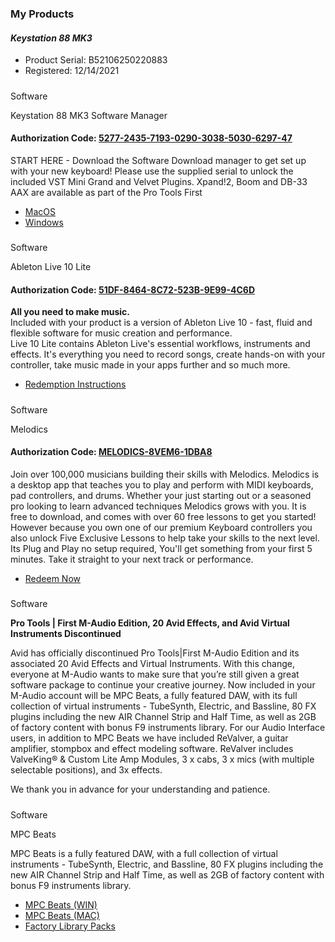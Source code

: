 ### My Products

  

#### _Keystation 88 MK3_

-   Product Serial: B52106250220883
-   Registered: 12/14/2021

##### 

Software

 Keystation 88 MK3 Software Manager

#### Authorization Code: [5277-2435-7193-0290-3038-5030-6297-47](javascript:void(0))

  

START HERE - Download the Software Download manager to get set up with your new keyboard! Please use the supplied serial to unlock the included VST Mini Grand and Velvet Plugins. Xpand!2, Boom and DB-33 AAX are available as part of the Pro Tools First

-   [MacOS](https://cdn.inmusicbrands.com/SI01/MAUDIO/MK35B/mac/Keystation%2088%20Mk3%20Software%20Manager-1.1.0-1.zip)
-   [Windows](https://cdn.inmusicbrands.com/SI01/MAUDIO/MK35B/win/Keystation%2088%20Mk3%20Software%20Manager%20Setup%201.0.0-12.exe)

##### 

Software

 Ableton Live 10 Lite

#### Authorization Code: [51DF-8464-8C72-523B-9E99-4C6D](javascript:void(0))

  

**All you need to make music.**  
Included with your product is a version of Ableton Live 10 - fast, fluid and flexible software for music creation and performance.  
Live 10 Lite contains Ableton Live's essential workflows, instruments and effects. It's everything you need to record songs, create hands-on with your controller, take music made in your apps further and so much more.

-   [Redemption Instructions](https://87d30506a269cff6e59d-fb617c573e53eb0cca9ea44f0aae5a4d.ssl.cf2.rackcdn.com/Ableton_LiveLite10_redemptionInstructions.pdf)

##### 

Software

 Melodics

#### Authorization Code: [MELODICS-8VEM6-1DBA8](javascript:void(0))

  

Join over 100,000 musicians building their skills with Melodics. Melodics is a desktop app that teaches you to play and perform with MIDI keyboards, pad controllers, and drums. Whether your just starting out or a seasoned pro looking to learn advanced techniques Melodics grows with you. It is free to download, and comes with over 60 free lessons to get you started! However because you own one of our premium Keyboard controllers you also unlock Five Exclusive Lessons to help take your skills to the next level. Its Plug and Play no setup required, You'll get something from your first 5 minutes. Take it straight to your next track or performance.

-   [Redeem Now](https://melodics.com/landing/partners/maudio/keystation/)

##### 

Software

 **Pro Tools | First M-Audio Edition, 20 Avid Effects, and Avid Virtual Instruments Discontinued**

  

Avid has officially discontinued Pro Tools|First M-Audio Edition and its associated 20 Avid Effects and Virtual Instruments. With this change, everyone at M-Audio wants to make sure that you’re still given a great software package to continue your creative journey. Now included in your M-Audio account will be MPC Beats, a fully featured DAW, with its full collection of virtual instruments - TubeSynth, Electric, and Bassline, 80 FX plugins including the new AIR Channel Strip and Half Time, as well as 2GB of factory content with bonus F9 instruments library. For our Audio Interface users, in addition to MPC Beats we have included ReValver, a guitar amplifier, stompbox and effect modeling software. ReValver includes ValveKing® & Custom Lite Amp Modules, 3 x cabs, 3 x mics (with multiple selectable positions), and 3x effects.  
  
We thank you in advance for your understanding and patience.

##### 

Software

 MPC Beats

  

MPC Beats is a fully featured DAW, with a full collection of virtual instruments - TubeSynth, Electric, and Bassline, 80 FX plugins including the new AIR Channel Strip and Half Time, as well as 2GB of factory content with bonus F9 instruments library.

-   [MPC Beats (WIN)](https://cdn.inmusicbrands.com/akai/Beats/MPC-Beats-v2.8.3-2.8.3.3-release-Windows.zip)
-   [MPC Beats (MAC)](https://cdn.inmusicbrands.com/akai/Beats/MPC-Beats-v2.8.3-2.8.3.3-release-Mac.zip)
-   [Factory Library Packs](https://cdn.inmusicbrands.com/akai/b20eats/MPC%20Beats%20Producer%20Kits-1.0.2.pkg)